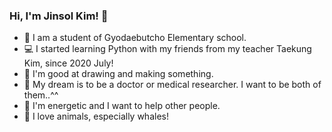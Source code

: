 ### Hi, I'm Jinsol Kim! 👋

-  🎒 I am a student of Gyodaebutcho Elementary school.
-  💻 I started learning Python with my friends from my teacher Taekung Kim, since 2020 July! 
-  🎨 I'm good at drawing and making something.
-  👾 My dream is to be a doctor or medical researcher. I want to be both of them..^^
-  👧 I'm energetic and I want to help other people.
-  🐳 I love animals, especially whales!
